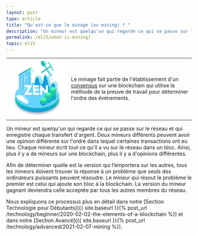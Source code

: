 ```yaml
---
layout: post
type: article
title: "Qu'est-ce que le minage (ou mining) ? "
description: "Un mineur est quelqu'un qui regarde ce qui se passe sur le réseau et qui enregistre chaque transfert d'argent."
permalink: /eli5/what-is-mining/
topic: eli5
---
```


<table class="table lead">
    <tr>
        <td class="icon"><img src="/assets/post_files/eli5/what-is-mining/Mining.jpg" alt="Mining"></td>
        <td>
            Le minage fait partie de l'établissement d'un <a href="{{ site.baseurl }}{% post_url /eli5/2000-01-07-what-is-consensus %}">consensus</a> sur une blockchain qui utilise la méthode de la preuve de travail pour déterminer l'ordre des événements.
        </td>
    </tr>
</table> 

Un mineur est quelqu'un qui regarde ce qui se passe sur le réseau et qui enregistre chaque transfert d'argent. Deux mineurs différents peuvent avoir une opinion différente sur l'ordre dans lequel certaines transactions ont eu lieu. Chaque mineur écrit tout ce qu'il a vu sur le réseau dans un bloc. Ainsi, plus il y a de mineurs sur une blockchain, plus il y a d'opinions différentes.

Afin de déterminer quelle est la version qui l’emportera sur les autres, tous les mineurs doivent trouver la réponse à un problème que seuls des ordinateurs puissants peuvent résoudre. Le mineur qui résout le problème le premier est celui qui ajoute son bloc à la blockchain. La version du mineur gagnant deviendra celle acceptée par tous les autres membres du réseau.

Nous expliquons ce processus plus en détail dans notre [Section Technologie pour Débutants]({{ site.baseurl }}{% post_url /technology/beginner/2020-02-02-the-elements-of-a-blockchain %}) et dans notre [Section Avancé]({{ site.baseurl }}{% post_url /technology/advanced/2021-02-07-mining %}).